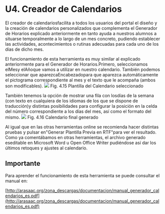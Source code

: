 
# U4. Creador de Calendarios

El creador de calendariosfacilita a todos los usuarios del portal el diseño y la creación de calendarios personalizados que complementa el Generador de Horarios explicado anteriormente en tanto ayuda a nuestros alumnos a situarse temporalmente a lo largo de un mes concreto, pudiendo establecer las actividades, acontecimientos o rutinas adecuadas para cada uno de los días de dicho mes.

El funcionamiento de esta herramienta es muy similar al explicado anteriormente para el Generador de Horarios.Primero, seleccionamos elMesy elAñoque vamos a utilizar en nuestro calendario. También podemos seleccionar que aparezcaEncabezadopara que aparezca automáticamente el pictograma correspondiente al mes y el texto que le acompaña (ambos son modificables).
![](https://lh3.googleusercontent.com/-AbsPSrsaS7U/UfFNDS2s8wI/AAAAAAAABNE/P20xvlRaW_4/w1044-h509-no/generador_calendarios.JPG)
Fig. 4.15 Plantilla del Calendario seleccionado

También tenemos la opción de mostrar una fila con losdías de la semana (con texto en cualquiera de los idiomas de los que se dispone de traducción)y distintas posibilidades para configurar la posición en la celda del número correspondiente a los días del mes, así como el formato del mismo.
![](https://lh3.googleusercontent.com/-j72q9vsSdhM/UfFNDavdYeI/AAAAAAAABOY/Hq9TDD2Wnac/w702-h375-no/generador_calendarios_1.JPG)
Fig. 4.16 Calendario final generado

Al igual que en las otras herramientas online se recomienda hacer distintas pruebas y pulsar en"Generar Plantilla Previa en RTF"para ver el resultado. Como ya comentábamos en otras herramientas, el archivo generado eseditable en Microsoft Word u Open Office Writer pudiéndose así dar los últimos retoques y ajustes al calendario.

## Importante

Para aprender el funcionamiento de esta herramienta se puede consultar el manual en:

[http://arasaac.org/zona_descargas/documentacion/manual_generador_calendarios_es.pdf](http://arasaac.org/zona_descargas/documentacion/manual_generador_calendarios_es.pdf)


